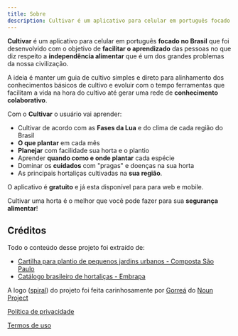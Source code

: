 ```yaml
---
title: Sobre
description: Cultivar é um aplicativo para celular em português focado no Brasil que foi desenvolvido com o objetivo de facilitar o aprendizado das pessoas no que diz respeito a independência alimentar que é um dos grandes problemas da nossa civilização.
---
```


**Cultivar** é um aplicativo para celular em português **focado no Brasil** que foi desenvolvido com o objetivo de **facilitar o aprendizado** das pessoas no que diz respeito a **independência alimentar** que é um dos grandes problemas da nossa civilização.

A ideia é manter um guia de cultivo simples e direto para alinhamento dos conhecimentos básicos de cultivo e evoluir com o tempo ferramentas que facilitam a vida na hora do cultivo até gerar uma rede de **conhecimento colaborativo**.

Com o **Cultivar** o usuário vai aprender:

- Cultivar de acordo com as **Fases da Lua** e do clima de cada região do Brasil
- **O que plantar** em cada mês
- **Planejar** com facilidade sua horta e o plantio
- Aprender **quando como e onde plantar** cada espécie
- Dominar os **cuidados** com "pragas" e doenças na sua horta
- As principais hortaliças cultivadas na **sua região**.

O aplicativo é **gratuito** e já esta disponível para para web e mobile.

Cultivar uma horta é o melhor que você pode fazer para sua **segurança alimentar**!

## Créditos

Todo o conteúdo desse projeto foi extraído de:

- [Cartilha para plantio de pequenos jardins urbanos - Composta São Paulo](https://compostasaopaulo.eco.br/compostasp_cartilha.pdf)
- [Catálogo brasileiro de hortaliças - Embrapa](https://www.embrapa.br/busca-de-publicacoes/-/publicacao/887213/catalogo-brasileiro-de-hortalicas-saiba-como-plantar-e-aproveitar-50-das-especies-mais-comercializadas-no-pais)

A logo ([spiral](https://thenounproject.com/term/spiral/1247435/)) do projeto foi feita carinhosamente por [Gorreá](https://thenounproject.com/Lauchu) do [Noun Project](http://thenounproject.com/)


[Política de privacidade](politica-de-privacidade)

[Termos de uso](termos-de-uso)
